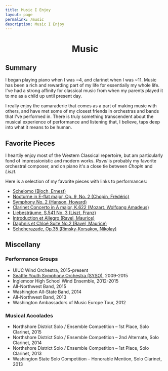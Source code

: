 ```yaml
---
title: Music I Enjoy
layout: page
permalink: /music
description: Music I Enjoy
---
```


<h1 style="text-align: center;">Music</h1>

## Summary

I began playing piano when I was ~4, and clarinet when I was ~11. Music has been a rich and rewarding part of my life for essentially my whole life. I've had a strong affinity for classical music from when my parents played it to me as a child up until present day.

I really enjoy the camaraderie that comes as a part of making music with others, and have met some of my closest friends in orchestras and bands that I've performed in. There is truly something transcendent about the musical experience of performance and listening that, I believe, taps deep into what it means to be human.

## Favorite Pieces

I heartily enjoy most of the Western Classical repertoire, but am particularly fond of impressionistic and modern works. *Ravel* is probably my favorite orchestral composer, and on piano it's a close tie between *Chopin* and *Liszt*.

Here is a selection of my favorite pieces with links to performances:

* [Schelomo (Bloch, Ernest)](https://www.youtube.com/watch?v=aXPR8w1DcqU)
* [Nocturne in E-flat major, Op. 9, No. 2 (Chopin, Frédéric)](https://www.youtube.com/watch?v=9E6b3swbnWg)
* [Symphony No. 2 (Hanson, Howard)](https://www.youtube.com/watch?v=FkxBAaME-ag)
* [Clarinet Concerto in A major, K.622 (Mozart, Wolfgang Amadeus)](https://www.youtube.com/watch?v=o_gm0NCabPs)
* [Liebesträume, S.541 No. 3 (Liszt, Franz)](https://www.youtube.com/watch?v=KpOtuoHL45Y)
* [Introduction et Allegro (Ravel, Maurice)](https://www.youtube.com/watch?v=bBm1w8J63mg)
* [Daphnis et Chloé Suite No.2 (Ravel, Maurice)](https://www.youtube.com/watch?v=amGl9Qmgu7E)
* [Scheherazade, Op.35 (Rimsky-Korsakov, Nikolay)](https://www.youtube.com/watch?v=SQNymNaTr-Y)

## Miscellany

### Performance Groups
* UIUC Wind Orchestra, 2015-present
* [Seattle Youth Symphony Orchestra (SYSO)](http://syso.org/), 2009-2015
* Inglemoor High School Wind Ensemble, 2012-2015
* All-Northwest Band, 2015
* Washington All-State Band, 2014
* All-Northwest Band, 2013
* Washington Ambassadors of Music Europe Tour, 2012



### Musical Accolades

* Northshore District Solo / Ensemble Competition – 1st Place, Solo Clarinet, 2015
* Northshore District Solo / Ensemble Competition – 2nd Alternate, Solo Clarinet, 2014
* Northshore District Solo / Ensemble Competition – 1st Place, Solo Clarinet, 2013
* Washington State Solo Competition – Honorable Mention, Solo Clarinet, 2013